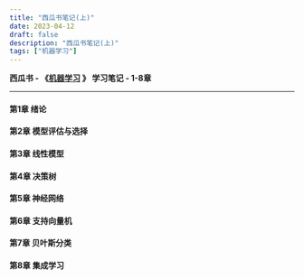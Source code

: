 ```yaml
---
title: "西瓜书笔记(上)"
date: 2023-04-12
draft: false
description: "西瓜书笔记(上)"
tags: ["机器学习"]
---
```

 **西瓜书 - 《[机器学习](https://github.com/Mikoto10032/DeepLearning/blob/master/books/机器学习周志华.pdf) 》 学习笔记 - 1-8章**

------

#### 第1章 绪论



#### 第2章 模型评估与选择



#### 第3章 线性模型



#### 第4章 决策树



#### 第5章 神经网络



#### 第6章 支持向量机







#### 第7章 贝叶斯分类



#### 第8章 集成学习



